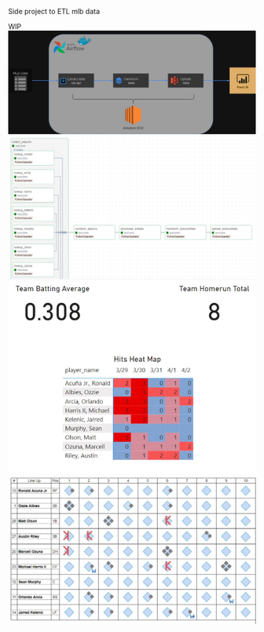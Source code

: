 Side project to ETL mlb data

WIP
![alt text](docs/MLBDataProjectDiagram.jpg)
![alt text](docs/DAG.JPG)
![alt text](docs/Dashboard.JPG)
![alt text](docs/Scorebook.JPG)